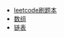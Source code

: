 * [leetcode刷题本](leetcode/README.md)
 * [数组](leetcode/shu-zu/README.md)
 * [链表](leetcode/lian-biao/README.md)

